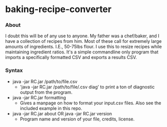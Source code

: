 # baking-recipe-converter

### About

I doubt this will be of any use to anyone. My father was a chef/baker, and I have a collection of recipes from him. Most of these call for extremely large amounts of ingredients. I.E., 50-75lbs flour. I use this to resize recipes while maintaining ingredient ratios. It's a simple commandline only program that imports a specifically formatted CSV and exports a results CSV.

### Syntax
* java -jar RC.jar /path/to/file.csv
  * 'java -jar RC.jar /path/to/file/.csv diag' to print a ton of diagnostic output from the program.
* java -jar RC.jar formatting
  * Gives a manpage on how to format your input.csv files. Also see the included example in this repo.
* java -jar RC.jar about OR java -jar RC.jar version
  * Program name and version of your file, credits, license.
